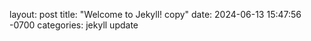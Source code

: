 layout: post
title:  "Welcome to Jekyll! copy"
date:   2024-06-13 15:47:56 -0700
categories: jekyll update